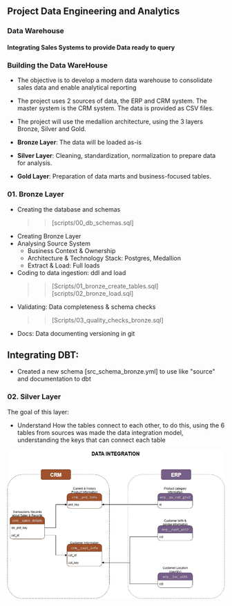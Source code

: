 ## Project Data Engineering and Analytics
### Data Warehouse

#### Integrating Sales Systems to provide Data ready to query 

### Building the Data WareHouse

- The objective is to develop a modern data warehouse to consolidate sales data and enable analytical reporting

- The project uses 2 sources of data, the ERP and CRM system. The master system is the CRM system. The data is provided as CSV files.

- The project will use the medallion architecture, using the 3 layers Bronze, Silver and Gold.

- **Bronze Layer**: The data will be loaded as-is

- **Silver Layer**: Cleaning, standardization, normalization to prepare data for analysis.

- **Gold Layer**: Preparation of data marts and business-focused tables.


### 01. Bronze Layer
- Creating the database and schemas 
    >> [scripts/00_db_schemas.sql]
- Creating Bronze Layer
- Analysing Source System
    - Business Context & Ownership
    - Architecture & Technology Stack: Postgres, Medallion 
    - Extract & Load: Full loads        
- Coding to data ingestion: ddl and load
    >> [Scripts/01_bronze_create_tables.sql]  
    >> [scripts/02_bronze_load.sql]
- Validating: Data completeness & schema checks
    >> [Scripts/03_quality_checks_bronze.sql]
- Docs: Data documenting versioning in git


## Integrating DBT:
- Created a new schema [src_schema_bronze.yml] to use like "source" and documentation to dbt

### 02. Silver Layer
The goal of this layer:

- Understand How the tables connect to each other, to do this, using the 6 tables from sources was made the data integration model, understanding the keys that can connect each table

![Integration Model](./Images/integration_model.jpg)



